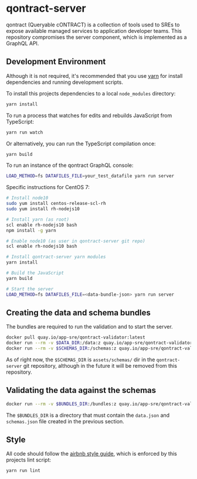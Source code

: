 # qontract-server

qontract (Queryable cONTRACT) is a collection of tools used to SREs to expose
available managed services to application developer teams. This repository
compromises the server component, which is implemented as a GraphQL API.

## Development Environment

Although it is not required, it's recommended that you use [yarn] for install
dependencies and running development scripts.

[yarn]: https://yarnpkg.com

To install this projects dependencies to a local `node_modules` directory:

```sh
yarn install
```

To run a process that watches for edits and rebuilds JavaScript from TypeScript:

```sh
yarn run watch
```

Or alternatively, you can run the TypeScript compilation once:

```sh
yarn build
```

To run an instance of the qontract GraphQL console:

```sh
LOAD_METHOD=fs DATAFILES_FILE=your_test_datafile yarn run server
```

Specific instructions for CentOS 7:

```sh
# Install node10
sudo yum install centos-release-scl-rh
sudo yum install rh-nodejs10

# Install yarn (as root)
scl enable rh-nodejs10 bash
npm install -g yarn

# Enable node10 (as user in qontract-server git repo)
scl enable rh-nodejs10 bash

# Install qontract-server yarn modules
yarn install

# Build the JavaScript
yarn build

# Start the server
LOAD_METHOD=fs DATAFILES_FILE=<data-bundle-json> yarn run server
```
## Creating the data and schema bundles

The bundles are required to run the validation and to start the server.

```sh
docker pull quay.io/app-sre/qontract-validator:latest
docker run --rm -v $DATA_DIR:/data:z quay.io/app-sre/qontract-validator:latest qontract-bundler /data > data.json
docker run --rm -v $SCHEMAS_DIR:/schemas:z quay.io/app-sre/qontract-validator:latest qontract-bundler /schemas > schemas.json
```

As of right now, the `$SCHEMAS_DIR` is `assets/schemas/` dir in the
`qontract-server` git repository, although in the future it will be removed from
this repository.

## Validating the data against the schemas

```sh
docker run --rm -v $BUNDLES_DIR:/bundles:z quay.io/app-sre/qontract-validator:latest qontract-validator --only-errors /bundles/schemas.json /bundles/data.json
```

The `$BUNDLES_DIR` is a directory that must contain the `data.json` and
`schemas.json` file created in the previous section.

## Style

All code should follow the [airbnb style guide], which is enforced by this
projects lint script:

[airbnb style guide]: https://github.com/airbnb/javascript

```sh
yarn run lint
```

